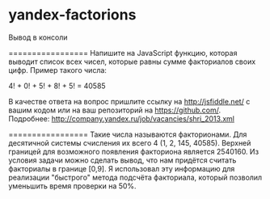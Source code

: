 yandex-factorions
=================
Вывод в консоли

=================
Напишите на JavaScript функцию, которая выводит список всех чисел, которые равны сумме факториалов своих цифр. Пример такого числа:

4! + 0! + 5! + 8! + 5! = 40585

В качестве ответа на вопрос пришлите ссылку на http://jsfiddle.net/ с вашим кодом или на ваш репозиторий на https://github.com/.
Подробнее: http://company.yandex.ru/job/vacancies/shri_2013.xml

=================
Такие числа называются факторионами. Для десятичной системы счисления их всего 4 (1, 2, 145, 40585). Верхней границей для возможного появления факториона является 2540160.
Из условия задачи можно сделать вывод, что нам придётся считать факториалы в границе [0,9].
Я использовал эту информацию для реализации "быстрого" метода подсчёта факториала, который позволил уменьшить время проверки на 50%.
